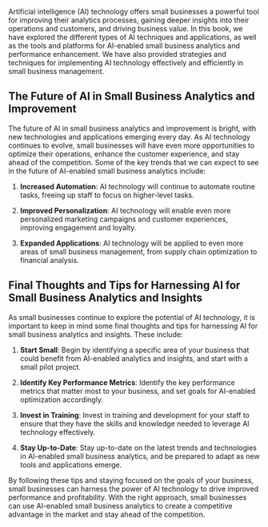 
Artificial intelligence (AI) technology offers small businesses a powerful tool for improving their analytics processes, gaining deeper insights into their operations and customers, and driving business value. In this book, we have explored the different types of AI techniques and applications, as well as the tools and platforms for AI-enabled small business analytics and performance enhancement. We have also provided strategies and techniques for implementing AI technology effectively and efficiently in small business management.

The Future of AI in Small Business Analytics and Improvement
------------------------------------------------------------

The future of AI in small business analytics and improvement is bright, with new technologies and applications emerging every day. As AI technology continues to evolve, small businesses will have even more opportunities to optimize their operations, enhance the customer experience, and stay ahead of the competition. Some of the key trends that we can expect to see in the future of AI-enabled small business analytics include:

1. **Increased Automation**: AI technology will continue to automate routine tasks, freeing up staff to focus on higher-level tasks.

2. **Improved Personalization**: AI technology will enable even more personalized marketing campaigns and customer experiences, improving engagement and loyalty.

3. **Expanded Applications**: AI technology will be applied to even more areas of small business management, from supply chain optimization to financial analysis.

Final Thoughts and Tips for Harnessing AI for Small Business Analytics and Insights
-----------------------------------------------------------------------------------

As small businesses continue to explore the potential of AI technology, it is important to keep in mind some final thoughts and tips for harnessing AI for small business analytics and insights. These include:

1. **Start Small**: Begin by identifying a specific area of your business that could benefit from AI-enabled analytics and insights, and start with a small pilot project.

2. **Identify Key Performance Metrics**: Identify the key performance metrics that matter most to your business, and set goals for AI-enabled optimization accordingly.

3. **Invest in Training**: Invest in training and development for your staff to ensure that they have the skills and knowledge needed to leverage AI technology effectively.

4. **Stay Up-to-Date**: Stay up-to-date on the latest trends and technologies in AI-enabled small business analytics, and be prepared to adapt as new tools and applications emerge.

By following these tips and staying focused on the goals of your business, small businesses can harness the power of AI technology to drive improved performance and profitability. With the right approach, small businesses can use AI-enabled small business analytics to create a competitive advantage in the market and stay ahead of the competition.